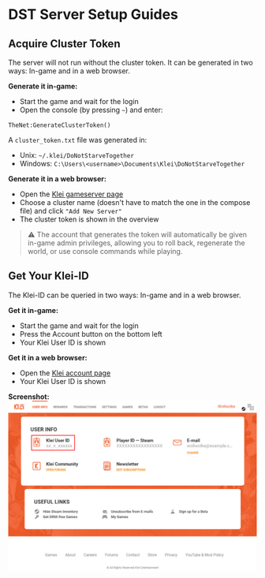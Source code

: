 # DST Server Setup Guides

## Acquire Cluster Token

The server will not run without the cluster token. It can be generated in two ways: In-game and in a web browser.

**Generate it in-game:**

- Start the game and wait for the login
- Open the console (by pressing `~`) and enter:

```
TheNet:GenerateClusterToken()
```

A `cluster_token.txt` file was generated in:

- Unix: `~/.klei/DoNotStarveTogether`
- Windows: `C:\Users\<username>\Documents\Klei\DoNotStarveTogether`

**Generate it in a web browser:**

- Open the [Klei gameserver page](https://accounts.klei.com/account/game/servers?game=DontStarveTogether)
- Choose a cluster name (doesn't have to match the one in the compose file) and click `"Add New Server"`
- The cluster token is shown in the overview

> ⚠️ The account that generates the token will automatically be given in-game admin privileges, allowing you to roll back, regenerate the world, or use console commands while playing.

## Get Your Klei-ID

The Klei-ID can be queried in two ways: In-game and in a web browser.

**Get it in-game:**

- Start the game and wait for the login
- Press the Account button on the bottom left
- Your Klei User ID is shown

**Get it in a web browser:**

- Open the [Klei account page](https://accounts.klei.com/account/info)
- Your Klei User ID is shown

**Screenshot:**
![Klei Account Page](klei_account.jpg)
